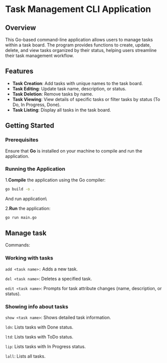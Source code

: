 # Task Management CLI Application

## Overview

This Go-based command-line application allows users to manage tasks within a task board. The program provides functions to create, update, delete, and view tasks organized by their status, helping users streamline their task management workflow.

## Features

- **Task Creation**: Add tasks with unique names to the task board.
- **Task Editing**: Update task name, description, or status.
- **Task Deletion**: Remove tasks by name.
- **Task Viewing**: View details of specific tasks or filter tasks by status (To Do, In Progress, Done).
- **Task Listing**: Display all tasks in the task board.

## Getting Started

### Prerequisites

Ensure that **Go** is installed on your machine to compile and run the application.

### Running the Application

1.**Compile** the application using the Go compiler:
```bash
go build -o .
```
And run application\

2.**Run** the application:
```bash
go run main.go
```
## Manage task
Commands:
### Working with tasks
```add <task name>:``` Adds a new task.

```del <task name>```: Deletes a specified task.

```edit <task name>```: Prompts for task attribute changes (name, description, or status).
### Showing info about tasks
```show <task name>```: Shows detailed task information.

```ldn```: Lists tasks with Done status.

```ltd```: Lists tasks with ToDo status.

```lip```: Lists tasks with In Progress status.

```lall```: Lists all tasks.